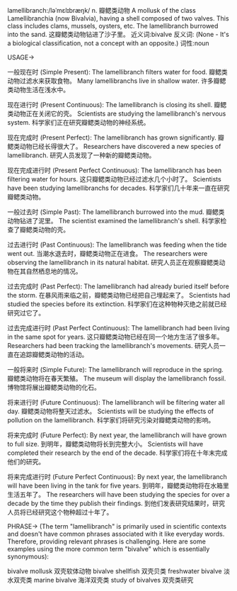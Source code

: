 lamellibranch:/ləˈmɛlɪbræŋk/
n.
瓣鳃类动物
A mollusk of the class Lamellibranchia (now Bivalvia), having a shell composed of two valves.  This class includes clams, mussels, oysters, etc.
The lamellibranch burrowed into the sand.  这瓣鳃类动物钻进了沙子里。
近义词:bivalve
反义词: (None -  It's a biological classification, not a concept with an opposite.)
词性:noun


USAGE->

一般现在时 (Simple Present):
The lamellibranch filters water for food. 瓣鳃类动物过滤水来获取食物。
Many lamellibranchs live in shallow water. 许多瓣鳃类动物生活在浅水中。

现在进行时 (Present Continuous):
The lamellibranch is closing its shell. 瓣鳃类动物正在关闭它的壳。
Scientists are studying the lamellibranch's nervous system. 科学家们正在研究瓣鳃类动物的神经系统。

现在完成时 (Present Perfect):
The lamellibranch has grown significantly. 瓣鳃类动物已经长得很大了。
Researchers have discovered a new species of lamellibranch. 研究人员发现了一种新的瓣鳃类动物。

现在完成进行时 (Present Perfect Continuous):
The lamellibranch has been filtering water for hours. 这只瓣鳃类动物已经过滤水几个小时了。
Scientists have been studying lamellibranchs for decades. 科学家们几十年来一直在研究瓣鳃类动物。

一般过去时 (Simple Past):
The lamellibranch burrowed into the mud. 瓣鳃类动物钻进了泥里。
The scientist examined the lamellibranch's shell. 科学家检查了瓣鳃类动物的壳。

过去进行时 (Past Continuous):
The lamellibranch was feeding when the tide went out.  当潮水退去时，瓣鳃类动物正在进食。
The researchers were observing the lamellibranch in its natural habitat. 研究人员正在观察瓣鳃类动物在其自然栖息地的情况。

过去完成时 (Past Perfect):
The lamellibranch had already buried itself before the storm. 在暴风雨来临之前，瓣鳃类动物已经把自己埋起来了。
Scientists had studied the species before its extinction. 科学家们在这种物种灭绝之前就已经研究过它了。

过去完成进行时 (Past Perfect Continuous):
The lamellibranch had been living in the same spot for years.  这只瓣鳃类动物已经在同一个地方生活了很多年。
Researchers had been tracking the lamellibranch's movements. 研究人员一直在追踪瓣鳃类动物的活动。


一般将来时 (Simple Future):
The lamellibranch will reproduce in the spring.  瓣鳃类动物将在春天繁殖。
The museum will display the lamellibranch fossil. 博物馆将展出瓣鳃类动物的化石。

将来进行时 (Future Continuous):
The lamellibranch will be filtering water all day. 瓣鳃类动物将整天过滤水。
Scientists will be studying the effects of pollution on the lamellibranch. 科学家们将研究污染对瓣鳃类动物的影响。

将来完成时 (Future Perfect):
By next year, the lamellibranch will have grown to full size. 到明年，瓣鳃类动物将长到完整大小。
Scientists will have completed their research by the end of the decade. 科学家们将在十年末完成他们的研究。

将来完成进行时 (Future Perfect Continuous):
By next year, the lamellibranch will have been living in the tank for five years. 到明年，瓣鳃类动物将在水箱里生活五年了。
The researchers will have been studying the species for over a decade by the time they publish their findings. 到他们发表研究结果时，研究人员将已经研究这个物种超过十年了。


PHRASE->
(The term "lamellibranch" is primarily used in scientific contexts and doesn't have common phrases associated with it like everyday words.  Therefore, providing relevant phrases is challenging.  Here are some examples using the more common term "bivalve" which is essentially synonymous):

bivalve mollusk  双壳软体动物
bivalve shellfish  双壳贝类
freshwater bivalve 淡水双壳类
marine bivalve  海洋双壳类
study of bivalves 双壳类研究
